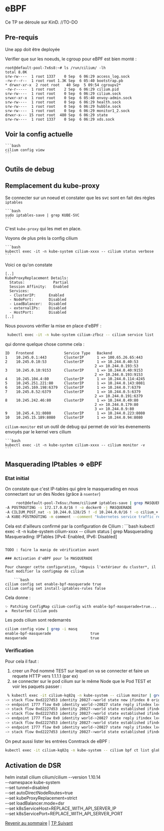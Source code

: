 # eBPF
Ce TP se déroule sur KinD.
//TO-DO

## Pre-requis
Une app doit être deployée

Verifier que sur les noeuds, le cgroup pour eBPF est bien monté :
```
root@default-pool-7x6s8:~# ls /run/cilium/ -lh
total 8.0K
srw-rw----  1 root 1337    0 Sep  6 06:29 access_log.sock
-rw-r--r--  1 root root 1.3K Sep  6 05:40 bootstrap.pb
* drwxr-xr-x  2 root root   40 Sep  5 09:54 cgroupv2*
-rw-r-----  1 root root    2 Sep  6 06:29 cilium.pid
srw-rw----  1 root root    0 Sep  6 06:29 cilium.sock
srwxr-xr-x  1 root root    0 Sep  6 05:40 envoy-admin.sock
srw-rw----  1 root root    0 Sep  6 06:29 health.sock
srw-rw----  1 root root    0 Sep  6 06:29 hubble.sock
srw-rw----  1 root root    0 Sep  6 06:29 monitor1_2.sock
drwxr-x--- 15 root root  480 Sep  6 06:29 state
srw-rw----  1 root 1337    0 Sep  6 06:29 xds.sock
```

## Voir la config actuelle
    
    ```bash
    cilium config view
    ```

## Outils de debug

## Remplacement du kube-proxy
Se connecter sur un noeud et constater que les svc sont en fait des règles `iptables`

    ```bash
    sudo iptables-save | grep KUBE-SVC
    ```
C'est `kube-proxy` qui les met en place.

Voyons de plus près la config cilium

    ```bash
    kubectl exec -it -n kube-system cilium-xxxx -- cilium status verbose
    ```
Voici ce qu'on constate
```
[..]
KubeProxyReplacement Details:
  Status:             Partial
  Session Affinity:   Enabled
  Services:
  - ClusterIP:      Enabled
  - NodePort:       Disabled 
  - LoadBalancer:   Disabled 
  - externalIPs:    Disabled 
  - HostPort:       Disabled
[..]
  ```
Nous pouvons vérifier la mise en place d'eBPF :
```bash
 kubectl exec -it -n kube-system cilium-zfbcz -- cilium service list 
 ```

 qui donne quelque chose comme cela :
 ```
ID   Frontend              Service Type   Backend                  
1    10.245.0.1:443        ClusterIP      1 => 100.65.26.65:443    
2    10.245.0.10:53        ClusterIP      1 => 10.244.0.40:53      
                                          2 => 10.244.0.193:53     
3    10.245.0.10:9153      ClusterIP      1 => 10.244.0.40:9153    
                                          2 => 10.244.0.193:9153   
4    10.245.104.4:80       ClusterIP      1 => 10.244.0.114:4245   
5    10.245.251.221:80     ClusterIP      1 => 10.244.0.143:8081   
6    10.245.169.198:6379   ClusterIP      1 => 10.244.0.7:6379     
7    10.245.8.52:6379      ClusterIP      1 => 10.244.0.5:6379     
                                          2 => 10.244.0.191:6379   
8    10.245.242.46:80      ClusterIP      1 => 10.244.0.49:80      
                                          2 => 10.244.0.179:80     
                                          3 => 10.244.0.9:80       
9    10.245.4.31:8080      ClusterIP      1 => 10.244.0.223:8080   
10   10.245.15.189:8080    ClusterIP      1 => 10.244.0.94:8080    
```

`cilium-monitor` est un outil de debug qui permet de voir les évenements envoyés par le kernel vers cilium

    ```bash
    kubectl exec -it -n kube-system cilium-xxxx -- cilium monitor -v
    ```

## Masquerading IPtables => eBPF

### Etat initial
On constate que c'est IP-tables qui gère le masquerading en nous connectant sur un des Nodes (grâce à `nsenter`)

```bash
     root@default-pool-7x6su:/home/cilium# iptables-save | grep MASQUERADE
-A POSTROUTING -s 172.17.0.0/16 ! -o docker0 -j MASQUERADE
-A CILIUM_POST_nat -s 10.244.0.128/25 ! -d 10.244.0.0/16 ! -o cilium_+ -m comment --comment "cilium masquerade non-cluster" -j MASQUERADE
-A KUBE-POSTROUTING -m comment --comment "kubernetes service traffic requiring SNAT" -j MASQUERADE --random-fully 
```

Cela est d'ailleurs confirmé par la configuration de Cilium :
    ```bash
    kubectl exec -it -n kube-system cilium-xxxx -- cilium status | grep Masquerading
    Masquerading:           IPTables [IPv4: Enabled, IPv6: Disabled]
```

TODO : faire la manip de vérification avant

### Activation d'eBPF pour le MASQUERADE

Pour changer cette configuration, *depuis l'extérieur du cluster*, il faut modifier la configmap de cilium

    ```bash
cilium config set enable-bpf-masquerade true
cilium config set install-iptables-rules false
```

Cela donne :
```
✨ Patching ConfigMap cilium-config with enable-bpf-masquerade=true...
♻️  Restarted Cilium pods
   ```

   Les pods cilium sont redemarrés
   ```bash
   cilium config view | grep -i masq
enable-bpf-masquerade                  true
masquerade                             true
   ```
### Verification

Pour cela il faut :
1. creer un Pod nommé TEST sur lequel on va se connecter et faire un requete HTTP vers 1.1.1.1 (par ex)
2. se connecter sur le pod cilium sur le même Node que le Pod TEST et voir les paquets passer :

```bash
 % kubectl exec -it cilium-kq82q -n kube-system -- cilium monitor | grep 1.1.1.1
-> stack flow 0xd2227d53 identity 20827->world state new ifindex 0 orig-ip 0.0.0.0: 10.244.0.97:41804 -> 1.1.1.1:80 tcp SYN
-> endpoint 1777 flow 0x0 identity world->20827 state reply ifindex lxc48c25b0c0097 orig-ip 1.1.1.1: 1.1.1.1:80 -> 10.244.0.97:41804 tcp SYN, ACK
-> stack flow 0xd2227d53 identity 20827->world state established ifindex 0 orig-ip 0.0.0.0: 10.244.0.97:41804 -> 1.1.1.1:80 tcp ACK
-> stack flow 0xd2227d53 identity 20827->world state established ifindex 0 orig-ip 0.0.0.0: 10.244.0.97:41804 -> 1.1.1.1:80 tcp ACK
-> endpoint 1777 flow 0x0 identity world->20827 state reply ifindex lxc48c25b0c0097 orig-ip 1.1.1.1: 1.1.1.1:80 -> 10.244.0.97:41804 tcp ACK
-> stack flow 0xd2227d53 identity 20827->world state established ifindex 0 orig-ip 0.0.0.0: 10.244.0.97:41804 -> 1.1.1.1:80 tcp ACK, FIN
-> endpoint 1777 flow 0x0 identity world->20827 state reply ifindex lxc48c25b0c0097 orig-ip 1.1.1.1: 1.1.1.1:80 -> 10.244.0.97:41804 tcp ACK, FIN
-> stack flow 0xd2227d53 identity 20827->world state established ifindex 0 orig-ip 0.0.0.0: 10.244.0.97:41804 -> 1.1.1.1:80 tcp ACK
```

On peut aussi lister les entrées Conntrack de eBPF :

```bash
kubectl exec -it cilium-kq82q -n kube-system -- cilium bpf ct list global | grep 1.1.1.1
```





## Activation de DSR

helm install cilium cilium/cilium --version 1.10.14 \
    --namespace kube-system \
    --set tunnel=disabled \
    --set autoDirectNodeRoutes=true \
    --set kubeProxyReplacement=strict \
    --set loadBalancer.mode=dsr \
    --set k8sServiceHost=REPLACE_WITH_API_SERVER_IP \
    --set k8sServicePort=REPLACE_WITH_API_SERVER_PORT


[Revenir au sommaire](../README.md) | [TP Suivant](./TP13.md)